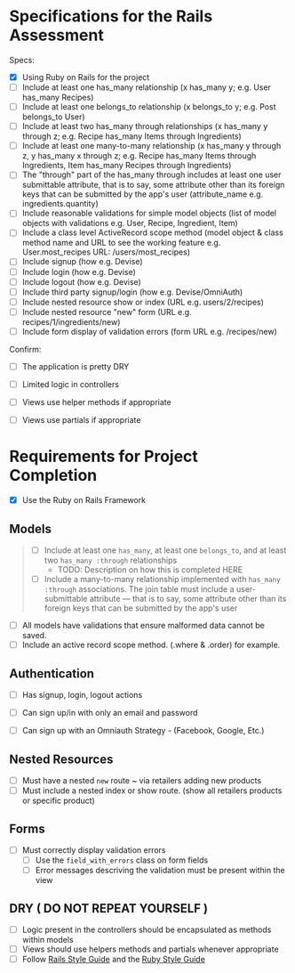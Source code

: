 # Specifications for the Rails Assessment

Specs:
- [x] Using Ruby on Rails for the project
- [ ] Include at least one has_many relationship (x has_many y; e.g. User has_many Recipes)
- [ ] Include at least one belongs_to relationship (x belongs_to y; e.g. Post belongs_to User)
- [ ] Include at least two has_many through relationships (x has_many y through z; e.g. Recipe has_many Items through Ingredients)
- [ ] Include at least one many-to-many relationship (x has_many y through z, y has_many x through z; e.g. Recipe has_many Items through Ingredients, Item has_many Recipes through Ingredients)
- [ ] The "through" part of the has_many through includes at least one user submittable attribute, that is to say, some attribute other than its foreign keys that can be submitted by the app's user (attribute_name e.g. ingredients.quantity)
- [ ] Include reasonable validations for simple model objects (list of model objects with validations e.g. User, Recipe, Ingredient, Item)
- [ ] Include a class level ActiveRecord scope method (model object & class method name and URL to see the working feature e.g. User.most_recipes URL: /users/most_recipes)
- [ ] Include signup (how e.g. Devise)
- [ ] Include login (how e.g. Devise)
- [ ] Include logout (how e.g. Devise)
- [ ] Include third party signup/login (how e.g. Devise/OmniAuth)
- [ ] Include nested resource show or index (URL e.g. users/2/recipes)
- [ ] Include nested resource "new" form (URL e.g. recipes/1/ingredients/new)
- [ ] Include form display of validation errors (form URL e.g. /recipes/new)

Confirm:
- [ ] The application is pretty DRY
- [ ] Limited logic in controllers
- [ ] Views use helper methods if appropriate
- [ ] Views use partials if appropriate


# Requirements for Project Completion

- [X] Use the Ruby on Rails Framework

## Models
> - [ ] Include at least one `has_many`, at least one `belongs_to`, and at least two `has_many :through` relationships
>   - TODO: Description on how this is completed HERE
> - [ ] Include a many-to-many relationship implemented with `has_many :through` associations. 
    The join table must include a user-submittable attribute — that is to say, some attribute other than its foreign keys that can be submitted by the app's user
    
- [ ] All models have validations that ensure malformed data cannot be saved.
- [ ] Include an active record scope method. (.where & .order) for example.

## Authentication
- [ ] Has signup, login, logout actions
- [ ] Can sign up/in with only an email and password
- [ ] Can sign up with an Omniauth Strategy - (Facebook, Google, Etc.)


## Nested Resources
- [ ] Must have a nested `new` route ~ via retailers adding new products
- [ ] Must include a nested index or show route. (show all retailers products or specific product)

## Forms
- [ ] Must correctly display validation errors
  - [ ] Use the `field_with_errors` class on form fields
  - [ ] Error messages descriving the validation must be present within the view
    
## DRY ( DO NOT REPEAT YOURSELF )
- [ ] Logic present in the controllers should be encapsulated as methods within models
- [ ] Views should use helpers methods and partials whenever appropriate
- [ ] Follow [Rails Style Guide](https://github.com/rubocop/rails-style-guide) and the [Ruby Style Guide](https://github.com/rubocop/ruby-style-guide)